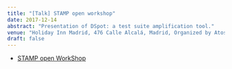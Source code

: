 ```yaml
---
title: "[Talk] STAMP open workshop"
date: 2017-12-14
abstract: "Presentation of DSpot: a test suite amplification tool."
venue: "Holiday Inn Madrid, 476 Calle Alcalá, Madrid, Organized by Atos Madrid."
draft: false
---
```


- [STAMP open WorkShop](https://www.stamp-project.eu/view/main/STAMP_Workshop_Dec2017_Madrid)